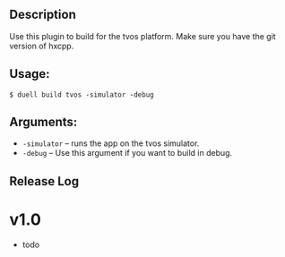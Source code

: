 ## Description

Use this plugin to build for the tvos platform. Make sure you have the git version of hxcpp.
## Usage:
`$ duell build tvos -simulator -debug`
## Arguments:
* `-simulator` &ndash; runs the app on the tvos simulator.
* `-debug` &ndash; Use this argument if you want to build in debug.

## Release Log

# v1.0
* todo
